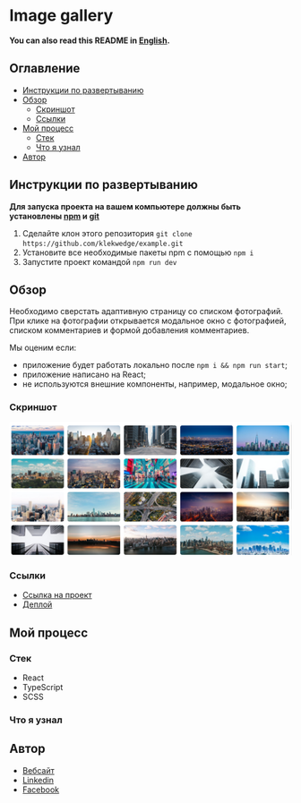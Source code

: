 # Image gallery

**You can also read this README in [English](https://github.com/klekwedge/cv/blob/main/README.EN.md).**

## Оглавление

- [Инструкции по развертыванию](#инструкции-по-развертыванию)
- [Обзор](#обзор)
  - [Скриншот](#скриншот)
  - [Ссылки](#ссылки)
- [Мой процесс](#мой-процесс)
  - [Стек](#стек)
  - [Что я узнал](#что-я-узнал)
- [Автор](#автор)

## Инструкции по развертыванию

**Для запуска проекта на вашем компьютере должны быть установлены [npm](https://nodejs.org/en/) и [git](https://git-scm.com/downloads)**

1. Сделайте клон этого репозитория ```git clone https://github.com/klekwedge/example.git```
2. Установите все необходимые пакеты npm с помощью ```npm i```
3. Запустите проект командой ```npm run dev```

## Обзор​

Необходимо сверстать адаптивную страницу со списком фотографий.
​
При клике на фотографии открывается модальное окно с фотографией, списком комментариев и формой добавления комментариев.

Мы оценим если:
- приложение будет работать локально после `npm i && npm run start`;
- приложение написано на React;
- не используются внешние компоненты, например, модальное окно;

### Скриншот

![Главный экран](./preview/screenshot.png)

### Ссылки

- [Ссылка на проект](https://github.com/klekwedge/example)
- [Деплой](https://klekwedge-example.vercel.app/)

## Мой процесс

### Стек

- React
- TypeScript
- SCSS

### Что я узнал

## Автор

- [Вебсайт](https://klekwedge-cv.vercel.app/)
- [Linkedin](https://www.linkedin.com/in/klekwedge/)
- [Facebook](https://www.facebook.com/klekwedge)
